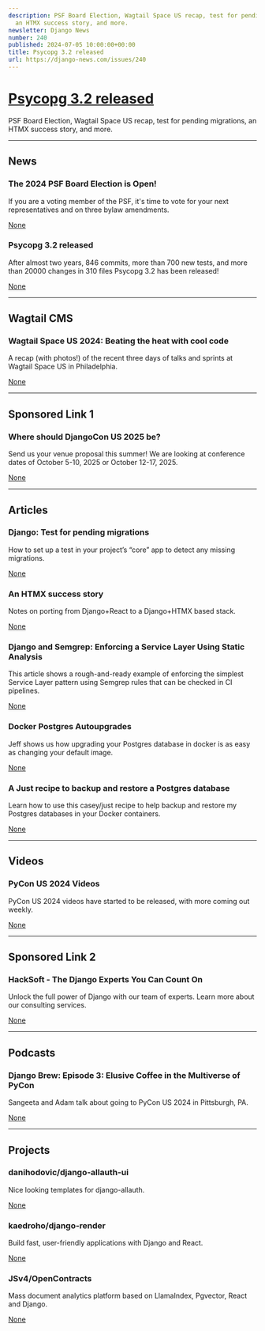 ```yaml
---
description: PSF Board Election, Wagtail Space US recap, test for pending migrations,
  an HTMX success story, and more.
newsletter: Django News
number: 240
published: 2024-07-05 10:00:00+00:00
title: Psycopg 3.2 released
url: https://django-news.com/issues/240
---
```


# [Psycopg 3.2 released](https://django-news.com/issues/240)

PSF Board Election, Wagtail Space US recap, test for pending migrations, an HTMX success story, and more.

  ----

  ## News

  ### The 2024 PSF Board Election is Open!

  <p>If you are a voting member of the PSF, it's time to vote for your next representatives and on three bylaw amendments.</p>

  [None](None)

  ### Psycopg 3.2 released

  <p>After almost two years, 846 commits, more than 700 new tests, and more than 20000 changes in 310 files Psycopg 3.2 has been released!</p>

  [None](None)

  ----

  ## Wagtail CMS

  ### Wagtail Space US 2024: Beating the heat with cool code

  <p>A recap (with photos!) of the recent three days of talks and sprints at Wagtail Space US in Philadelphia.</p>

  [None](None)

  ----

  ## Sponsored Link 1

  ### Where should DjangoCon US 2025 be?

  <p>Send us your venue proposal this summer! We are looking at conference dates of October 5-10, 2025 or October 12-17, 2025.</p>

  [None](None)

  ----

  ## Articles

  ### Django: Test for pending migrations

  <p>How to set up a test in your project’s “core” app to detect any missing migrations.</p>

  [None](None)

  ### An HTMX success story

  <p>Notes on porting from Django+React to a Django+HTMX based stack.</p>

  [None](None)

  ### Django and Semgrep: Enforcing a Service Layer Using Static Analysis

  <p>This article shows a rough-and-ready example of enforcing the simplest Service Layer pattern using Semgrep rules that can be checked in CI pipelines.</p>

  [None](None)

  ### Docker Postgres Autoupgrades

  <p>Jeff shows us how upgrading your Postgres database in docker is as easy as changing your default image.</p>

  [None](None)

  ### A Just recipe to backup and restore a Postgres database

  <p>Learn how to use this casey/just recipe to help backup and restore my Postgres databases in your Docker containers.</p>

  [None](None)

  ----

  ## Videos

  ### PyCon US 2024 Videos

  <p>PyCon US 2024 videos have started to be released, with more coming out weekly.</p>

  [None](None)

  ----

  ## Sponsored Link 2

  ### HackSoft - The Django Experts You Can Count On

  <p>Unlock the full power of Django with our team of experts. Learn more about our consulting services.</p>

  [None](None)

  ----

  ## Podcasts

  ### Django Brew: Episode 3: Elusive Coffee in the Multiverse of PyCon

  <p>Sangeeta and Adam talk about going to PyCon US 2024 in Pittsburgh, PA.</p>

  [None](None)

  ----

  ## Projects

  ### danihodovic/django-allauth-ui

  <p>Nice looking templates for django-allauth.</p>

  [None](None)

  ### kaedroho/django-render

  <p>Build fast, user-friendly applications with Django and React.</p>

  [None](None)

  ### JSv4/OpenContracts

  <p>Mass document analytics platform based on LlamaIndex, Pgvector, React and Django.</p>

  [None](None)